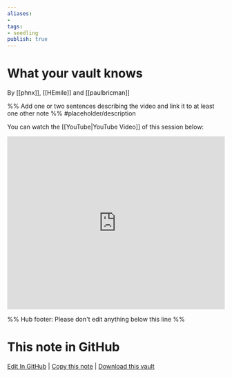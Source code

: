 ```yaml
---
aliases: 
- 
tags:
- seedling
publish: true
---
```


# What your vault knows

By [[phnx]], [[HEmile]] and [[paulbricman]]

%% Add one or two sentences describing the video and link it to at least one other note %%
#placeholder/description 

You can watch the [[YouTube|YouTube Video]] of this session below:

<iframe width="100%" height="400px" src="https://www.youtube.com/embed/58-Ue2mDy0k" title="YouTube video player" frameborder="0" allow="accelerometer; autoplay; clipboard-write; encrypted-media; gyroscope; picture-in-picture" allowfullscreen></iframe>

%% Hub footer: Please don't edit anything below this line %%

# This note in GitHub

<span class="git-footer">[Edit In GitHub](https://github.dev/obsidian-community/obsidian-hub/blob/main/04%20-%20Guides%2C%20Workflows%2C%20%26%20Courses/Community%20Talks/What%20your%20vault%20knows.md "git-hub-edit-note") | [Copy this note](https://raw.githubusercontent.com/obsidian-community/obsidian-hub/main/04%20-%20Guides%2C%20Workflows%2C%20%26%20Courses/Community%20Talks/What%20your%20vault%20knows.md "git-hub-copy-note") | [Download this vault](https://github.com/obsidian-community/obsidian-hub/archive/refs/heads/main.zip "git-hub-download-vault") </span>
